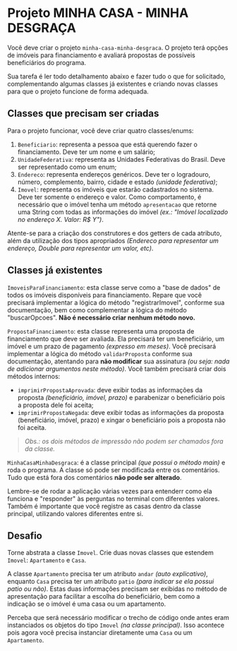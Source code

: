 # Projeto MINHA CASA - MINHA DESGRAÇA

Você deve criar o projeto `minha-casa-minha-desgraca`. O projeto terá opções de imóveis para financiamento e avaliará propostas de possíveis beneficiários do programa.

Sua tarefa é ler todo detalhamento abaixo e fazer tudo o que for solicitado, complementando algumas classes já existentes e criando novas classes para que o projeto funcione de forma adequada.

## Classes que precisam ser criadas

Para o projeto funcionar, você deve criar quatro classes/enums:

1. `Beneficiario`: representa a pessoa que está querendo fazer o financiamento. Deve ter um nome e um salário;
2. `UnidadeFederativa`: representa as Unidades Federativas do Brasil. Deve ser representado como um enum;
3. `Endereco`: representa endereços genéricos. Deve ter o logradouro, número, complemento, bairro, cidade e estado *(unidade federativa)*;
4. `Imovel`: representa os imóveis que estarão cadastrados no sistema. Deve ter somente o endereço e valor. Como comportamento, é necessário que o imóvel tenha um método `apresentacao` que retorne uma String com todas as informações do imóvel *(ex.: "Imóvel localizado no endereço X. Valor: R$ Y")*.

Atente-se para a criação dos construtores e dos getters de cada atributo, além da utilização dos tipos apropriados *(Endereco para representar um endereço, Double para representar um valor, etc)*.

## Classes já existentes

`ImoveisParaFinanciamento`: esta classe serve como a "base de dados" de todos os imóveis disponíveis para financiamento. Repare que você precisará implementar a lógica do método "registrarImovel", conforme sua documentação, bem como complementar a lógica do método "buscarOpcoes". **Não é necessário criar nenhum método novo.**

`PropostaFinanciamento`: esta classe representa uma proposta de financiamento que deve ser avaliada. Ela precisará ter um beneficiário, um imóvel e um prazo de pagamento *(expresso em meses)*. Você precisará implementar a lógica do método `validarProposta` conforme sua documentação, atentando para **não modificar** sua assinatura *(ou seja: nada de adicionar argumentos neste método)*. Você também precisará criar dois métodos internos:

- `imprimirPropostaAprovada`: deve exibir todas as informações da proposta *(beneficiário, imóvel, prazo)* e parabenizar o beneficiário pois a proposta dele foi aceita;
- `imprimirPropostaNegada`: deve exibir todas as informações da proposta (beneficiário, imóvel, prazo) e xingar o beneficiário pois a proposta não foi aceita.

> *Obs.: os dois métodos de impressão não podem ser chamados fora da classe.*

`MinhaCasaMinhaDesgraca`: é a classe principal *(que possui o método main)* e roda o programa. A classe só pode ser modificada entre os comentários. Tudo que está fora dos comentários **não pode ser alterado**.

Lembre-se de rodar a aplicação várias vezes para entenderr como ela funciona e "responder" às perguntas no terminal com diferentes valores. Também é importante que você registre as casas dentro da classe principal, utilizando valores diferentes entre si.

## Desafio

Torne abstrata a classe `Imovel`. Crie duas novas classes que estendem `Imovel`: `Apartamento` e `Casa`.

A classe `Apartamento` precisa ter um atributo `andar` *(auto explicativo)*, enquanto `Casa` precisa ter um atributo `patio` *(para indicar se ela possui patio ou não)*. Estas duas informações precisam ser exibidas no método de apresentação para facilitar a escolha do beneficiário, bem como a indicação se o imóvel é uma casa ou um apartamento.

Perceba que será necessário modificar o trecho de código onde antes eram instanciados os objetos do tipo `Imovel` *(na classe principal)*. Isso acontece pois agora você precisa instanciar diretamente uma `Casa` ou um `Apartamento`.